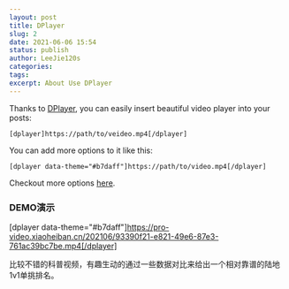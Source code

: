 ```yaml
---
layout: post
title: DPlayer
slug: 2
date: 2021-06-06 15:54
status: publish
author: LeeJie120s
categories: 
tags: 
excerpt: About Use DPlayer
---
```


Thanks to [DPlayer](http://dplayer.js.org/), you can easily insert beautiful video player into your posts:

```
[dplayer]https://path/to/veideo.mp4[/dplayer]
```

You can add more options to it like this:

```
[dplayer data-theme="#b7daff"]https://path/to/video.mp4[/dplayer]
```

Checkout more options [here](http://dplayer.js.org/guide.html).

### DEMO演示

[dplayer data-theme="#b7daff"]https://pro-video.xiaoheiban.cn/202106/93390f21-e821-49e6-87e3-761ac39bc7be.mp4[/dplayer]

比较不错的科普视频，有趣生动的通过一些数据对比来给出一个相对靠谱的陆地1v1单挑排名。